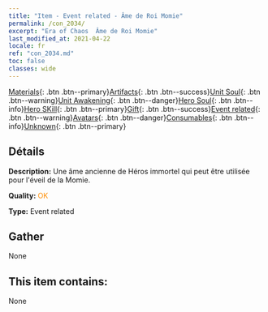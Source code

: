 ```yaml
---
title: "Item - Event related - Âme de Roi Momie"
permalink: /con_2034/
excerpt: "Era of Chaos  Âme de Roi Momie"
last_modified_at: 2021-04-22
locale: fr
ref: "con_2034.md"
toc: false
classes: wide
---
```

 [Materials](/ItemsFR/){: .btn .btn--primary}[Artifacts](/ItemsFR/Artifacts/){: .btn .btn--success}[Unit Soul](/ItemsFR/UnitSoul/){: .btn .btn--warning}[Unit Awakening](/ItemsFR/UnitAwakening/){: .btn .btn--danger}[Hero Soul](/ItemsFR/HeroSoul/){: .btn .btn--info}[Hero SKill](/ItemsFR/HeroSkill/){: .btn .btn--primary}[Gift](/ItemsFR/Gift/){: .btn .btn--success}[Event related](/ItemsFR/Events/){: .btn .btn--warning}[Avatars](/ItemsFR/Avatars/){: .btn .btn--danger}[Consumables](/ItemsFR/Consumables/){: .btn .btn--info}[Unknown](/ItemsFR/Unknown/){: .btn .btn--primary}

## Détails
 **Description:** Une âme ancienne de Héros immortel qui peut être utilisée pour l'éveil de la Momie.

 **Quality:** <span style="color: #FF8C00">OK</span>

 **Type:** Event related

## Gather

  None

## This item contains:

  None

